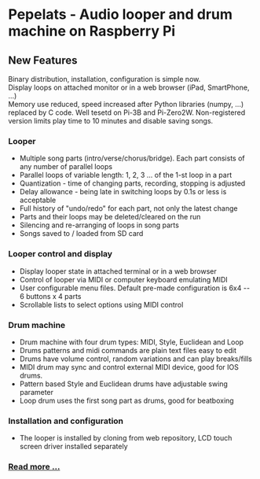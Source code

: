 # Pepelats - Audio looper and drum machine on Raspberry Pi

## New Features

Binary distribution, installation, configuration is simple now.      
Display loops on attached monitor or in a web browser (iPad, SmartPhone, ...)  
Memory use reduced, speed increased after Python libraries (numpy, ...) replaced by C code.
Well tesetd on Pi-3B and Pi-Zero2W.
Non-registered version limits play time to 10 minutes and disable saving songs.

### Looper

- Multiple song parts (intro/verse/chorus/bridge). Each part consists of any number of parallel loops
- Parallel loops of variable length: 1, 2, 3 ... of the 1-st loop in a part
- Quantization - time of changing parts, recording, stopping is adjusted
- Delay allowance - being late in switching loops by 0.1s or less is acceptable
- Full history of "undo/redo" for each part, not only the latest change
- Parts and their loops may be deleted/cleared on the run
- Silencing and re-arranging of loops in song parts
- Songs saved to / loaded from SD card

### Looper control and display

- Display looper state in attached terminal or in a web browser
- Control of looper via MIDI or computer keyboard emulating MIDI
- User configurable menu files. Default pre-made configuration is 6x4 -- 6 buttons x 4 parts
- Scrollable lists to select options using MIDI control

### Drum machine

- Drum machine with four drum types: MIDI, Style, Euclidean and Loop
- Drums patterns and midi commands are plain text files easy to edit
- Drums have volume control, random variations and can play breaks/fills
- MIDI drum may sync and control external MIDI device, good for IOS drums.
- Pattern based Style and Euclidean drums have adjustable swing parameter
- Loop drum uses the first song part as drums, good for beatboxing

### Installation and configuration

- The looper is installed by cloning from web repository, LCD touch screen driver installed separately

### [Read more ... ](./doc/contents.md)
